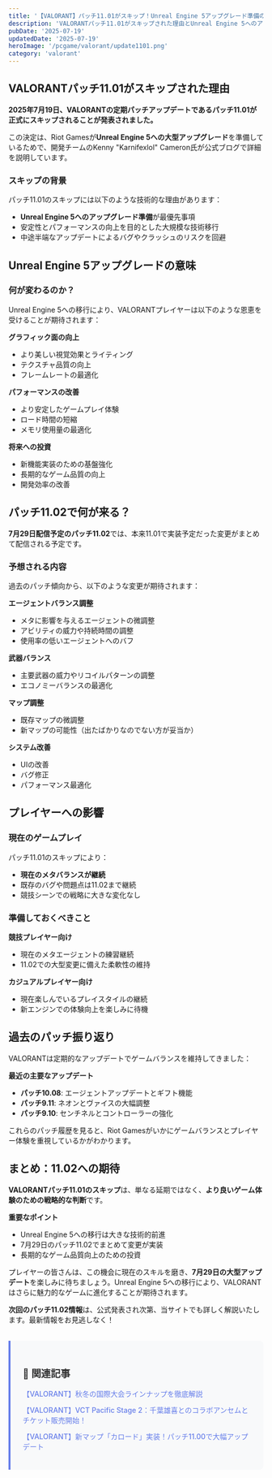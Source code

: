 ```yaml
---
title: '【VALORANT】パッチ11.01がスキップ！Unreal Engine 5アップグレード準備のため延期 - 次回11.02で大型アップデート実装予定'
description: 'VALORANTパッチ11.01がスキップされた理由とUnreal Engine 5へのアップグレード情報を詳しく解説。7月29日配信予定のパッチ11.02で実装される変更内容についても紹介します。'
pubDate: '2025-07-19'
updatedDate: '2025-07-19'
heroImage: '/pcgame/valorant/update1101.png'
category: 'valorant'
---
```


## VALORANTパッチ11.01がスキップされた理由

**2025年7月19日、VALORANTの定期パッチアップデートであるパッチ11.01が正式にスキップされることが発表されました。**

この決定は、Riot Gamesが**Unreal Engine 5への大型アップグレード**を準備しているためで、開発チームのKenny "Karnifexlol" Cameron氏が公式ブログで詳細を説明しています。

### スキップの背景

パッチ11.01のスキップには以下のような技術的な理由があります：

- **Unreal Engine 5へのアップグレード準備**が最優先事項
- 安定性とパフォーマンスの向上を目的とした大規模な技術移行
- 中途半端なアップデートによるバグやクラッシュのリスクを回避

## Unreal Engine 5アップグレードの意味

### 何が変わるのか？

Unreal Engine 5への移行により、VALORANTプレイヤーは以下のような恩恵を受けることが期待されます：

**グラフィック面の向上**
- より美しい視覚効果とライティング
- テクスチャ品質の向上
- フレームレートの最適化

**パフォーマンスの改善**
- より安定したゲームプレイ体験
- ロード時間の短縮
- メモリ使用量の最適化

**将来への投資**
- 新機能実装のための基盤強化
- 長期的なゲーム品質の向上
- 開発効率の改善

## パッチ11.02で何が来る？

**7月29日配信予定のパッチ11.02**では、本来11.01で実装予定だった変更がまとめて配信される予定です。

### 予想される内容

過去のパッチ傾向から、以下のような変更が期待されます：

**エージェントバランス調整**
- メタに影響を与えるエージェントの微調整
- アビリティの威力や持続時間の調整
- 使用率の低いエージェントへのバフ

**武器バランス**
- 主要武器の威力やリコイルパターンの調整
- エコノミーバランスの最適化

**マップ調整**
- 既存マップの微調整
- 新マップの可能性（出たばかりなのでない方が妥当か）

**システム改善**
- UIの改善
- バグ修正
- パフォーマンス最適化

## プレイヤーへの影響

### 現在のゲームプレイ

パッチ11.01のスキップにより：

- **現在のメタバランスが継続**
- 既存のバグや問題点は11.02まで継続
- 競技シーンでの戦略に大きな変化なし

### 準備しておくべきこと

**競技プレイヤー向け**
- 現在のメタエージェントの練習継続
- 11.02での大型変更に備えた柔軟性の維持

**カジュアルプレイヤー向け**
- 現在楽しんでいるプレイスタイルの継続
- 新エンジンでの体験向上を楽しみに待機

## 過去のパッチ振り返り

VALORANTは定期的なアップデートでゲームバランスを維持してきました：

**最近の主要なアップデート**
- **パッチ10.08**: エージェントアップデートとギフト機能
- **パッチ9.11**: ネオンとヴァイスの大幅調整
- **パッチ9.10**: センチネルとコントローラーの強化

これらのパッチ履歴を見ると、Riot Gamesがいかにゲームバランスとプレイヤー体験を重視しているかがわかります。

## まとめ：11.02への期待

**VALORANTパッチ11.01のスキップ**は、単なる延期ではなく、**より良いゲーム体験のための戦略的な判断**です。

**重要なポイント**
- Unreal Engine 5への移行は大きな技術的前進
- 7月29日のパッチ11.02でまとめて変更が実装
- 長期的なゲーム品質向上のための投資

プレイヤーの皆さんは、この機会に現在のスキルを磨き、**7月29日の大型アップデート**を楽しみに待ちましょう。Unreal Engine 5への移行により、VALORANTはさらに魅力的なゲームに進化することが期待されます。

**次回のパッチ11.02情報**は、公式発表され次第、当サイトでも詳しく解説いたします。最新情報をお見逃しなく！

<div class="simple-related">
  <h3>🔗 関連記事</h3>
  <ul>
    <li><a href="/blog/post3">【VALORANT】秋冬の国際大会ラインナップを徹底解説</a></li>
    <li><a href="/blog/post2">【VALORANT】VCT Pacific Stage 2：千葉雄喜とのコラボアンセムとチケット販売開始！</a></li>
    <li><a href="/blog/post1">【VALORANT】新マップ「カロード」実装！パッチ11.00で大幅アップデート</a></li>
  </ul>
</div>

<style>
.simple-related {
  background: #f8f9fa;
  border-left: 4px solid #667eea;
  border-radius: 0 8px 8px 0;
  padding: 1.5rem;
  margin: 2rem 0;
}

.simple-related h3 {
  color: #333;
  margin-bottom: 1rem;
  font-size: 1.2rem;
}

.simple-related ul {
  list-style: none;
  margin: 0;
  padding: 0;
}

.simple-related li {
  margin-bottom: 0.75rem;
}

.simple-related a {
  color: #667eea;
  text-decoration: none;
  font-weight: 500;
  transition: color 0.3s ease;
}

.simple-related a:hover {
  color: #5a6fd8;
  text-decoration: underline;
}
